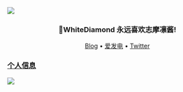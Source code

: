 <img align="center" src="https://img.yourworld.fun/get/@github">
<h3 align="center">🎉WhiteDiamond 永远喜欢志摩凛酱!</h3>
<p align="center">
   <a target="_blank" href="https://www.yourworld.fun">Blog</a>  •
   <a target="_blank" href="">爱发电</a>  •
   <a target="_blank" href="">Twitter
</p>

### 个人信息

![](https://genshin-card.yourworld.fun/detail/rand/78721390.png)






